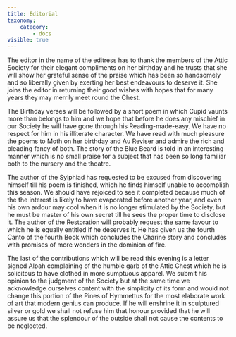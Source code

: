 ```yaml
---
title: Editorial
taxonomy:
    category:
        - docs
visible: true
---
```


The editor in the name of the editress has to thank the members of the Attic Society for their elegant compliments on her birthday and he trusts that she will show her grateful sense of the praise which has been so handsomely and so liberally given by exerting her best endeavours to deserve it. She joins the editor in returning their good wishes with hopes that for many years they may merrily meet round the Chest.

The Birthday verses will be followed by a short poem in which Cupid vaunts more than belongs to him and we hope that before he does any mischief in our Society he will have gone through his Reading-made-easy. We have no respect for him in his illiterate character. We have read with much pleasure the poems to Moth on her birthday and Au Reviser and admire the rich and pleading fancy of both. The story of the Blue Beard is told in an interesting manner which is no small praise for a subject that has been so long familiar both to the nursery and the theatre.

The author of the Sylphiad has requested to be excused from discovering himself till his poem is finished, which he finds himself unable to accomplish this season. We should have rejoiced to see it completed because much of the the interest is likely to have evaporated before another year, and even his own ardour may cool when it is no longer stimulated by the Society, but he must be master of his own secret till he sees the proper time to disclose it. The author of the Restoration will probably request the same favour to which he is equally entitled if he deserves it. He has given us the fourth Canto of the fourth Book which concludes the Charine story and concludes with promises of more wonders in the dominion of fire. 

The last of the contributions which will be read this evening is a letter signed Alpah complaining of the humble garb of the Attic Chest which he is solicitous to have clothed in more sumptuous apparel. We submit his opinion to the judgment of the Society but at the same time we acknowledge ourselves content with the simplicity of its form and would not change this portion of the Pines of Hymmettus for the most elaborate work of art that modern genius can produce. If he will enshrine it in sculptured silver or gold we shall not refuse him that honour provided that he will assure us that the splendour of the outside shall not cause the contents to be neglected. 